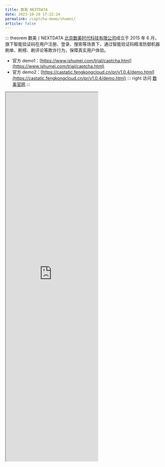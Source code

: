 ```yaml
---
title: 数美 NEXTDATA
date: 2023-10-20 17:22:24
permalink: /captcha-demo/shumei/
article: false
---
```


::: theorem 数美丨NEXTDATA
[北京数美时代科技有限公司](https://www.tianyancha.com/company/2320712733)成立于 2015 年 6 月，旗下智能验证码在用户注册、登录、搜索等场景下，通过智能验证码精准防御机器刷单、刷榜、刷评论等欺诈行为，保障真实用户体验。

- 官方 demo1：[https://www.ishumei.com/trial/captcha.html](https://www.ishumei.com/trial/captcha.html)
- 官方 demo2：[https://castatic.fengkongcloud.cn/pr/v1.0.4/demo.html](https://castatic.fengkongcloud.cn/pr/v1.0.4/demo.html)<Badge text="本页使用" type="error" vertical="middle"/>
::: right
访问 [数美官网](https://www.ishumei.com/new/product/tw/code)
:::

<!-- <style>
    .wrapper-shumei {
        width: 1200px;
        height: 1000px;
        position: relative;
        overflow: hidden;
        margin-left: -150px;
    }
    .wrapper-shumei iframe {
        position: absolute;
        margin-top: -350px;
        margin-left: -100px;
        width: 1200px;
        height: 1150px;
    }
</style> -->

<!-- <div class="wrapper-shumei">
    <iframe src="https://www.ishumei.com/trial/captcha.html" scrolling="no"></iframe>
</div> -->



<iframe src=https://castatic.fengkongcloud.cn/pr/v1.0.4/demo.html height=1200px></iframe>